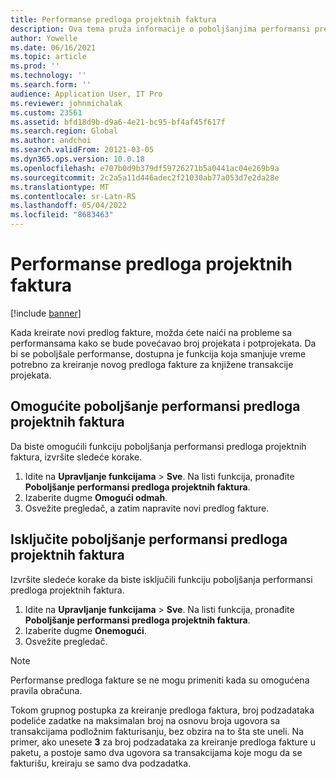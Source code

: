 ```yaml
---
title: Performanse predloga projektnih faktura
description: Ova tema pruža informacije o poboljšanjima performansi predloga projektnih faktura.
author: Yowelle
ms.date: 06/16/2021
ms.topic: article
ms.prod: ''
ms.technology: ''
ms.search.form: ''
audience: Application User, IT Pro
ms.reviewer: johnmichalak
ms.custom: 23561
ms.assetid: bfd18d9b-d9a6-4e21-bc95-bf4af45f617f
ms.search.region: Global
ms.author: andchoi
ms.search.validFrom: 20121-03-05
ms.dyn365.ops.version: 10.0.18
ms.openlocfilehash: e707b0d9b379df59726271b5a0441ac04e269b9a
ms.sourcegitcommit: 2c2a5a11d446adec2f21030ab77a053d7e2da28e
ms.translationtype: MT
ms.contentlocale: sr-Latn-RS
ms.lasthandoff: 05/04/2022
ms.locfileid: "8683463"
---
```

# <a name="project-invoice-proposal-performance"></a>Performanse predloga projektnih faktura

[!include [banner](../includes/banner.md)]

Kada kreirate novi predlog fakture, možda ćete naići na probleme sa performansama kako se bude povećavao broj projekata i potprojekata. Da bi se poboljšale performanse, dostupna je funkcija koja smanjuje vreme potrebno za kreiranje novog predloga fakture za knjižene transakcije projekata.

## <a name="enable-project-invoice-proposal-performance-enhancement"></a>Omogućite poboljšanje performansi predloga projektnih faktura
Da biste omogućili funkciju poboljšanja performansi predloga projektnih faktura, izvršite sledeće korake.

1.  Idite na **Upravljanje funkcijama** > **Sve**. Na listi funkcija, pronađite **Poboljšanje performansi predloga projektnih faktura**.
2.  Izaberite dugme **Omogući odmah**.
3.  Osvežite pregledač, a zatim napravite novi predlog fakture.

## <a name="turn-off-project-invoice-proposal-performance-enhancement"></a>Isključite poboljšanje performansi predloga projektnih faktura
Izvršite sledeće korake da biste isključili funkciju poboljšanja performansi predloga projektnih faktura.

1.  Idite na **Upravljanje funkcijama** > **Sve**. Na listi funkcija, pronađite **Poboljšanje performansi predloga projektnih faktura**.
2.  Izaberite dugme **Onemogući**.
3.  Osvežite pregledač.

> [!NOTE]
> Performanse predloga fakture se ne mogu primeniti kada su omogućena pravila obračuna.
> 
> Tokom grupnog postupka za kreiranje predloga faktura, broj podzadataka podeliće zadatke na maksimalan broj na osnovu broja ugovora sa transakcijama podložnim fakturisanju, bez obzira na to šta ste uneli. Na primer, ako unesete **3** za broj podzadataka za kreiranje predloga fakture u paketu, a postoje samo dva ugovora sa transakcijama koje mogu da se fakturišu, kreiraju se samo dva podzadatka.

